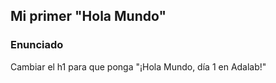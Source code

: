 ## Mi primer "Hola Mundo"

### Enunciado

Cambiar el h1 para que ponga "¡Hola Mundo, día 1 en Adalab!"
